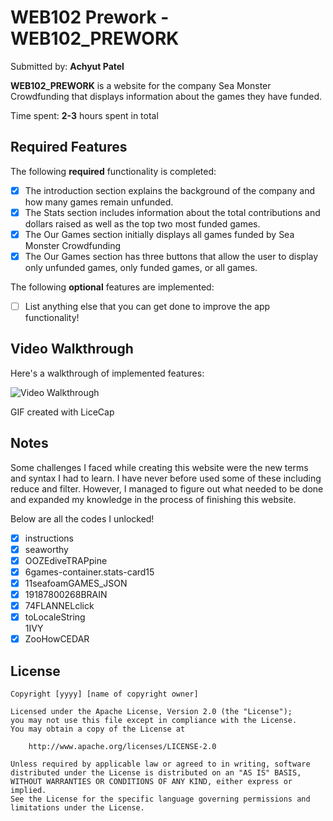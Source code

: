# WEB102 Prework - **WEB102_PREWORK**

Submitted by: **Achyut Patel**

**WEB102_PREWORK** is a website for the company Sea Monster Crowdfunding that displays information about the games they have funded.

Time spent: **2-3** hours spent in total

## Required Features

The following **required** functionality is completed:

- [x] The introduction section explains the background of the company and how many games remain unfunded.
- [x] The Stats section includes information about the total contributions and dollars raised as well as the top two most funded games.
- [x] The Our Games section initially displays all games funded by Sea Monster Crowdfunding
- [x] The Our Games section has three buttons that allow the user to display only unfunded games, only funded games, or all games.

The following **optional** features are implemented:

- [ ] List anything else that you can get done to improve the app functionality!

## Video Walkthrough

Here's a walkthrough of implemented features:

<img src='walkthrough.gif' title='Video Walkthrough' width='' alt='Video Walkthrough' />


<!-- Replace this with whatever GIF tool you used! -->

GIF created with LiceCap

<!-- Recommended tools:
[Kap](https://getkap.co/) for macOS
[ScreenToGif](https://www.screentogif.com/) for Windows
[peek](https://github.com/phw/peek) for Linux. -->

## Notes

Some challenges I faced while creating this website were the new terms and syntax I had to learn. I have never before used some of these including reduce and filter. However, I managed to figure out what needed to be done and expanded my knowledge in the process of finishing this website.

Below are all the codes I unlocked!
- [x] instructions
- [x] seaworthy
- [x] OOZEdiveTRAPpine
- [x] 6games-container.stats-card15
- [x] 11seafoamGAMES_JSON
- [x] 19187800268BRAIN
- [x] 74FLANNELclick
- [x] toLocaleString<div>1IVY
- [x] ZooHowCEDAR

## License

    Copyright [yyyy] [name of copyright owner]

    Licensed under the Apache License, Version 2.0 (the "License");
    you may not use this file except in compliance with the License.
    You may obtain a copy of the License at

        http://www.apache.org/licenses/LICENSE-2.0

    Unless required by applicable law or agreed to in writing, software
    distributed under the License is distributed on an "AS IS" BASIS,
    WITHOUT WARRANTIES OR CONDITIONS OF ANY KIND, either express or implied.
    See the License for the specific language governing permissions and
    limitations under the License.
